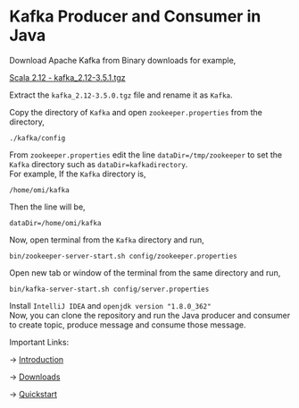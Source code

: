 # Kafka Producer and Consumer in Java

Download Apache Kafka from Binary downloads for example,

<a href="https://downloads.apache.org/kafka/3.5.1/kafka_2.12-3.5.1.tgz">Scala 2.12  - kafka_2.12-3.5.1.tgz</a>

Extract the `kafka_2.12-3.5.0.tgz` file and rename it as `Kafka`.

Copy the directory of `Kafka` and open `zookeeper.properties` from the directory,
```
./kafka/config
```
From `zookeeper.properties` edit the line `dataDir=/tmp/zookeeper` to set the `Kafka` directory such as `dataDir=kafkadirectory`. 
<br>
For example,
If the `Kafka` directory is,
```
/home/omi/kafka
``` 
Then the line will be,
```
dataDir=/home/omi/kafka
```
Now, open terminal from the `Kafka` directory and run,
```
bin/zookeeper-server-start.sh config/zookeeper.properties
```

Open new tab or window of the terminal from the same directory and run,
```
bin/kafka-server-start.sh config/server.properties
```

Install `IntelliJ IDEA` and `openjdk version "1.8.0_362"`
<br>
Now, you can clone the repository and run the Java producer and consumer to create topic, produce message and consume those message.

Important Links:

->  <a href="https://kafka.apache.org/intro">Introduction</a>

->  <a href="https://kafka.apache.org/downloads">Downloads</a>

->  <a href="https://kafka.apache.org/quickstart">Quickstart</a>




